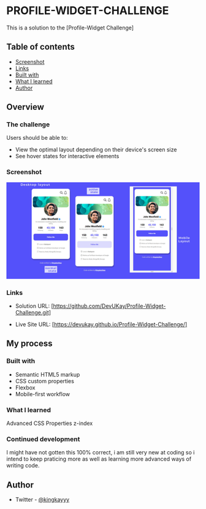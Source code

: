 # PROFILE-WIDGET-CHALLENGE

This is a solution to the [Profile-Widget Challenge]

## Table of contents

- [Screenshot](#screenshot)
- [Links](#links)
- [Built with](#built-with)
- [What I learned](#what-i-learned)
- [Author](#author)

## Overview

### The challenge

Users should be able to:

- View the optimal layout depending on their device's screen size
- See hover states for interactive elements

### Screenshot

![](./screenshot.jpg)

### Links

- Solution URL: [https://github.com/DevUKay/Profile-Widget-Challenge.git]

- Live Site URL: [https://devukay.github.io/Profile-Widget-Challenge/]

## My process

### Built with

- Semantic HTML5 markup
- CSS custom properties
- Flexbox
- Mobile-first workflow

### What I learned

Advanced CSS Properties
z-index

### Continued development

I might have not gotten this 100% correct, i am still very new at coding so i intend to keep praticing more as well as learning more advanced ways of writing code.

## Author

- Twitter - [@kingkayyy](https://twitter.com/kingkayyy)
